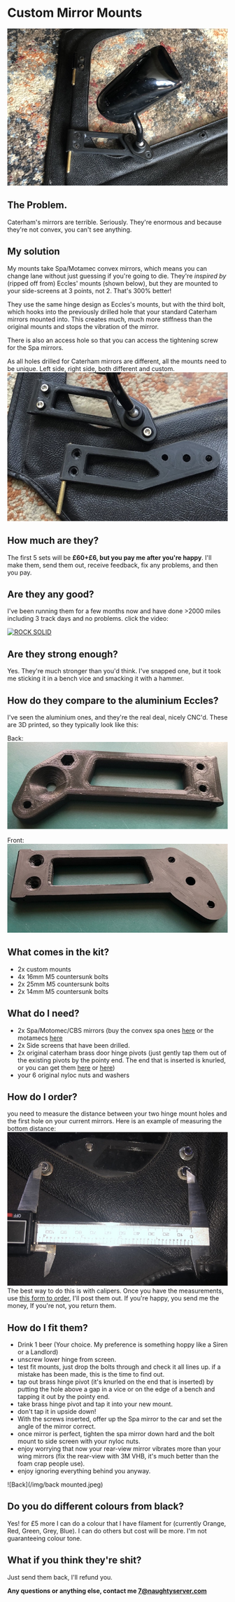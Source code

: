 # Custom Mirror Mounts
![mounted](/img/mounted.jpeg)

## The Problem.
Caterham's mirrors are terrible. Seriously. They're enormous and because they're not convex, you can't see anything. 

## My solution
My mounts take Spa/Motamec convex mirrors, which means you can change lane without just guessing if you're going to die. They're _inspired by_ (ripped off from) Eccles' mounts (shown below), but they are mounted to your side-screens at 3 points, not 2. That's 300% better! 

They use the same hinge design as Eccles's mounts, but with the third bolt, which hooks into the previously drilled hole that your standard Caterham mirrors mounted into. This creates much, much more stiffness than the original mounts and stops the vibration of the mirror. 

There is also an access hole so that you can access the tightening screw for the Spa mirrors.

As all holes drilled for Caterham mirrors are different, all the mounts need to be unique. Left side, right side, both different and custom.
![eccles](/img/eccles.jpeg)

## How much are they?
The first 5 sets will be **£60+£6, but you pay me after you're happy**. I'll make them, send them out, receive feedback, fix any problems, and then you pay.

## Are they any good?
I've been running them for a few months now and have done >2000 miles including 3 track days and no problems. click the video:

[![ROCK SOLID](https://img.youtube.com/vi/K4T1gzWC7LM/0.jpg)](https://www.youtube.com/watch?v=K4T1gzWC7LM)

## Are they strong enough?
Yes. They're much stronger than you'd think. I've snapped one, but it took me sticking it in a bench vice and smacking it with a hammer. 

## How do they compare to the aluminium Eccles?
I've seen the aluminium ones, and they're the real deal, nicely CNC'd. These are 3D printed, so they typically look like this:

Back:<br> 
![Back](/img/back.jpeg)

Front:<br>
![Front](/img/front.jpeg)

## What comes in the kit?
* 2x custom mounts
* 4x 16mm M5 countersunk bolts
* 2x 25mm M5 countersunk bolts 
* 2x 14mm M5 countersunk bolts

## What do I need?
* 2x Spa/Motomec/CBS mirrors (buy the convex spa ones [here](http://www.kitcardirect.co.uk/spa-formula-f1-mirror.html) or the motamecs [here](https://www.motamec.com/motamec-racing-formula-f1-car-wing-mirror-x2-convex-glass-swivel-mount-black.html )
* 2x Side screens that have been drilled. 
* 2x original caterham brass door hinge pivots (just gently tap them out of the existing pivots by the pointy end. The end that is inserted is knurled, or you can get them [here](https://caterhamparts.co.uk/fittings/599-wind-protector-hinge.html) or [here](http://www.kitcardirect.co.uk/shop-kit-car/weather-protection/wet-weather-side-door-hinges-each.html))
* your 6 original nyloc nuts and washers

## How do I order?
you need to measure the distance between your two hinge mount holes and the first hole on your current mirrors. Here is an example of measuring the bottom distance:
![Caliper](/img/calipers.jpeg)
The best way to do this is with calipers.
Once you have the measurements, use [this form to order](https://docs.google.com/forms/d/e/1FAIpQLSdEiVhoQxi8kPbPvGLiXffP9oAIh_V-uYGKmPjTSUhbPW-OPA/viewform?usp=sf_link), I'll post them out. If you're happy, you send me the money, If you're not, you return them.

## How do I fit them?
* Drink 1 beer (Your choice. My preference is something hoppy like a Siren or a Landlord)
* unscrew lower hinge from screen.
* test fit mounts, just drop the bolts through and check it all lines up. if a mistake has been made, this is the time to find out.
* tap out brass hinge pivot (it's knurled on the end that is inserted) by putting the hole above a gap in a vice or on the edge of a bench and tapping it out by the pointy end. 
* take brass hinge pivot and tap it into your new mount.
* don't tap it in upside down!
* With the screws inserted, offer up the Spa mirror to the car and set the angle of the mirror correct.  
* once mirror is perfect, tighten the spa mirror down hard and the bolt mount to side screen with your nyloc nuts.
* enjoy worrying that now your rear-view mirror vibrates more than your wing mirrors (fix the rear-view with 3M VHB, it's much better than the foam crap people use).
* enjoy ignoring everything behind you anyway.

![Back](/img/back mounted.jpeg)

## Do you do different colours from black?
Yes! for £5 more I can do a colour that I have filament for (currently Orange, Red, Green, Grey, Blue). I can do others but cost will be more. I'm not guaranteeing colour tone.

## What if you think they're shit?
Just send them back, I'll refund you.

**Any questions or anything else, contact me 7@naughtyserver.com**